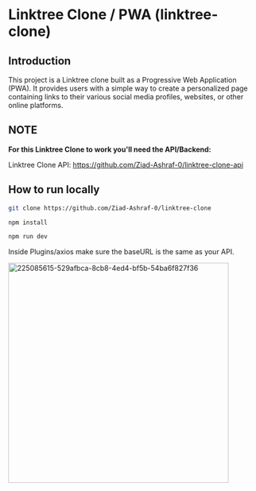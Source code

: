 # Linktree Clone / PWA (linktree-clone)

## Introduction
This project is a Linktree clone built as a Progressive Web Application (PWA). It provides users with a simple way to create a personalized page containing links to their various social media profiles, websites, or other online platforms.

## NOTE
**For this Linktree Clone to work you'll need the API/Backend:**

Linktree Clone API: https://github.com/Ziad-Ashraf-0/linktree-clone-api

## How to run locally

   ```bash
   git clone https://github.com/Ziad-Ashraf-0/linktree-clone

   npm install

   npm run dev
   ```

   Inside Plugins/axios make sure the baseURL is the same as your API.
   
   <img width="443" alt="225085615-529afbca-8cb8-4ed4-bf5b-54ba6f827f36" src="https://github.com/Ziad-Ashraf-0/linktree-clone/assets/46260528/136b8b71-4810-4aac-80da-e4be65a93ca2">
